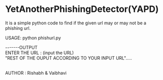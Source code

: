 # YetAnotherPhishingDetector(YAPD)
It is a simple python code to find if the given url may or may not be a phishing url. 


USAGE: 
python phishurl.py 

-------OUTPUT</br>
ENTER THE URL : (input the URL) </br>
"REST OF THE OUPUT ACCORDING TO YOUR INPUT URL".....

</br> AUTHOR : Rishabh & Vaibhavi

